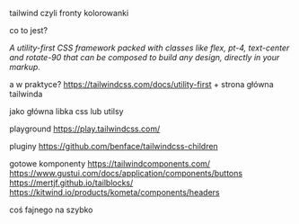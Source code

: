 tailwind
czyli fronty kolorowanki

co to jest?

*A utility-first CSS framework packed with classes like flex, pt-4, text-center and rotate-90 that can be composed to build any design, directly in your markup.*

a w praktyce?
https://tailwindcss.com/docs/utility-first
\+ strona główna tailwinda

jako główna libka css
lub utilsy

playground
https://play.tailwindcss.com/

pluginy
https://github.com/benface/tailwindcss-children

gotowe komponenty
https://tailwindcomponents.com/
https://www.gustui.com/docs/application/components/buttons
https://mertjf.github.io/tailblocks/
https://kitwind.io/products/kometa/components/headers

coś fajnego na szybko